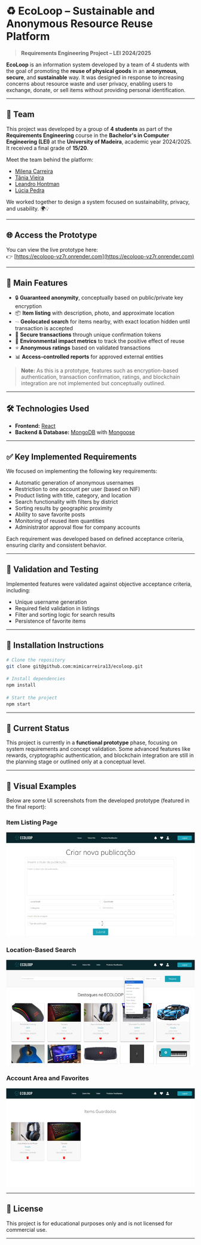 # ♻️ EcoLoop – Sustainable and Anonymous Resource Reuse Platform

> **Requirements Engineering Project – LEI 2024/2025**

**EcoLoop** is an information system developed by a team of 4 students with the goal of promoting the **reuse of physical goods** in an **anonymous**, **secure**, and **sustainable** way. It was designed in response to increasing concerns about resource waste and user privacy, enabling users to exchange, donate, or sell items without providing personal identification.

---

## 🥑 Team

This project was developed by a group of **4 students** as part of the **Requirements Engineering** course in the **Bachelor's in Computer Engineering (LEI)** at the **University of Madeira**, academic year 2024/2025.  
It received a final grade of **15/20**.

Meet the team behind the platform:

- [Milena Carreira](https://github.com/mimicarreira13)
- [Tânia Vieira](https://github.com/elisagv)
- [Leandro Hontman](https://github.com/leo152004) 
- [Lúcia Pedra](https://github.com/luciacheila)

We worked together to design a system focused on sustainability, privacy, and usability. 🌍💡

---

## 🌐 Access the Prototype

You can view the live prototype here:  
👉 [https://ecoloop-vz7r.onrender.com](https://ecoloop-vz7r.onrender.com)

---

## 🚀 Main Features

- 🔒 **Guaranteed anonymity**, conceptually based on public/private key encryption
- 📦 **Item listing** with description, photo, and approximate location
- 🖘️ **Geolocated search** for items nearby, with exact location hidden until transaction is accepted
- 🪹 **Secure transactions** through unique confirmation tokens
- 🌱 **Environmental impact metrics** to track the positive effect of reuse
- ⭐ **Anonymous ratings** based on validated transactions
- 📊 **Access-controlled reports** for approved external entities

> **Note:** As this is a prototype, features such as encryption-based authentication, transaction confirmation, ratings, and blockchain integration are not implemented but conceptually outlined.

---

## 🛠️ Technologies Used

- **Frontend:** [React](https://reactjs.org/)
- **Backend & Database:** [MongoDB](https://www.mongodb.com/) with [Mongoose](https://mongoosejs.com/)

---

## ✅ Key Implemented Requirements

We focused on implementing the following key requirements:

- Automatic generation of anonymous usernames
- Restriction to one account per user (based on NIF)
- Product listing with title, category, and location
- Search functionality with filters by district
- Sorting results by geographic proximity
- Ability to save favorite posts
- Monitoring of reused item quantities
- Administrator approval flow for company accounts

Each requirement was developed based on defined acceptance criteria, ensuring clarity and consistent behavior.

---

## 🧪 Validation and Testing

Implemented features were validated against objective acceptance criteria, including:

- Unique username generation
- Required field validation in listings
- Filter and sorting logic for search results
- Persistence of favorite items

---

## 🧾 Installation Instructions

```bash
# Clone the repository
git clone git@github.com:mimicarreira13/ecoloop.git

# Install dependencies
npm install

# Start the project
npm start
```

---

## 📌 Current Status

This project is currently in a **functional prototype** phase, focusing on system requirements and concept validation. Some advanced features like rewards, cryptographic authentication, and blockchain integration are still in the planning stage or outlined only at a conceptual level.

---

## 📸 Visual Examples

Below are some UI screenshots from the developed prototype (featured in the final report):

### Item Listing Page
![Item Listing](./images/publicacao.png)

### Location-Based Search
![Location Search](./images/pesquisa_local.png)

### Account Area and Favorites
![Account Management](./images/gestao_conta.png)

---

## 📄 License

This project is for educational purposes only and is not licensed for commercial use.

---

